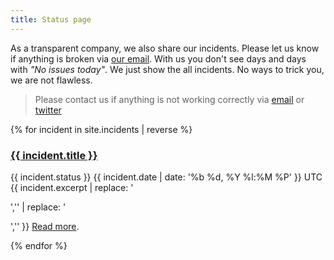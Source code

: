 ```yaml
---
title: Status page
---
```


As a transparent company, we also share our incidents. Please let us know if anything is broken via <a href="mailto:{{ site.email }}">our email</a>. With us you don't see days and days with *"No issues today"*. We just show the all incidents. No ways to trick you, we are not flawless.

> Please contact us if anything is not working correctly via <a href="mailto:{{ site.email }}">email</a> or <a href="https://twitter.com/{{ site.twitter_username }}">twitter</a>

{% for incident in site.incidents | reverse %}
  <h3><a href="{{ incident.url }}">{{ incident.title }}</a></h3>
  <p>
    <span class="label {{ incident.status }}">{{ incident.status }}</span>
    <span class="text-muted">{{ incident.date | date: '%b %d, %Y  %l:%M %P' }} UTC</span>
    {{ incident.excerpt | replace: '<p>','' | replace: '</p>','' }}
    <a href="{{ incident.url }}">Read more</a>.
  </p>
{% endfor %}
